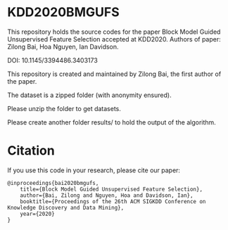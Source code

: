 # KDD2020BMGUFS
This repository holds the source codes for the paper Block Model Guided Unsupervised Feature Selection accepted at KDD2020. Authors of paper: Zilong Bai, Hoa Nguyen, Ian Davidson.

DOI: 10.1145/3394486.3403173

This repository is created and maintained by Zilong Bai, the first author of the paper.

The dataset is a zipped folder (with anonymity ensured).

Please unzip the folder to get datasets.

Please create another folder results/ to hold the output of the algorithm.

# Citation

If you use this code in your research, please cite our paper:

```
@inproceedings{bai2020bmgufs,
    title={Block Model Guided Unsupervised Feature Selection},
    author={Bai, Zilong and Nguyen, Hoa and Davidson, Ian},
    booktitle={Proceedings of the 26th ACM SIGKDD Conference on Knowledge Discovery and Data Mining},
    year={2020}
}
```
